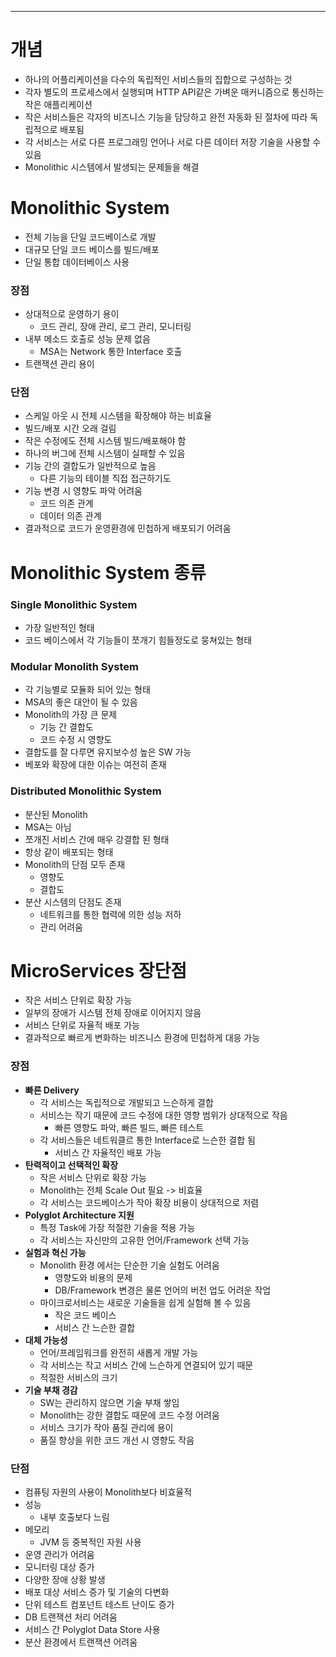 - - - 
# 개념
- 하나의 어플리케이션을 다수의 독립적인 서비스들의 집합으로 구성하는 것
- 각자 별도의 프로세스에서 실행되며 HTTP API같은 가벼운 매커니즘으로 통신하는 작은 애플리케이션
- 작은 서비스들은 각자의 비즈니스 기능을 담당하고 완전 자동화 된 절차에 따라 독립적으로 배포됨
- 각 서비스는 서로 다른 프로그래밍 언어나 서로 다른 데이터 저장 기술을 사용할 수 있음
- Monolithic 시스템에서 발생되는 문제들을 해결

# Monolithic System
- 전체 기능을 단일 코드베이스로 개발
- 대규모 단일 코드 베이스를 빌드/배포
- 단일 통합 데이터베이스 사용

### 장점
- 상대적으로 운영하기 용이
	- 코드 관리, 장애 관리, 로그 관리, 모니터링
- 내부 메소드 호출로 성능 문제 없음
	- MSA는 Network 통한 Interface 호출
- 트랜잭션 관리 용이

### 단점
- 스케일 아웃 시 전체 시스템을 확장해야 하는 비효율
- 빌드/배포 시간 오래 걸림
- 작은 수정에도 전체 시스템 빌드/배포해야 함
- 하나의 버그에 전체 시스템이 실패할 수 있음
- 기능 간의 결합도가 일반적으로 높음
	- 다른 기능의 테이블 직접 접근하기도
- 기능 변경 시 영향도 파악 어려움
	- 코드 의존 관계
	- 데이터 의존 관계
- 결과적으로 코드가 운영환경에 민첩하게 배포되기 어려움

# Monolithic System 종류
### Single Monolithic System
- 가장 일반적인 형태
-  코드 베이스에서 각 기능들이 쪼개기 힘들정도로 뭉쳐있는 형태
### Modular Monolith System
- 각 기능별로 모듈화 되어 있는 형태
-  MSA의 좋은 대안이 될 수 있음
- Monolith의 가장 큰 문제
	- 기능 간 결합도
	- 코드 수정 시 영향도
- 결합도를 잘 다루면 유지보수성 높은 SW 가능
- 베포와 확장에 대한 이슈는 여전히 존재

### Distributed Monolithic System
- 분산된 Monolith
- MSA는 아님
- 쪼개진 서비스 간에 매우 강결합 된 형태
- 항상 같이 배포되는 형태
- Monolith의 단점 모두 존재
	- 영향도
	- 결합도
- 분산 시스템의 단점도 존재
	- 네트워크를 통한 협력에 의한 성능 저하
	- 관리 어려움

# MicroServices 장단점
- 작은 서비스 단위로 확장 가능
- 일부의 장애가 시스템 전체 장애로 이어지지 않음
- 서비스 단위로 자율적 배포 가능
- 결과적으로 빠르게 변화하는 비즈니스 환경에 민첩하게 대응 가능
### 장점
- **빠른 Delivery**
	- 각 서비스는 독립적으로 개발되고 느슨하게 결합
	- 서비스는 작기 때문에 코드 수정에 대한 영향 범위가 상대적으로 작음
		- 빠른 영향도 파악, 빠른 빌드, 빠른 테스트
	- 각 서비스들은 네트워클르 통한 Interface로 느슨한 결합 됨
		- 서비스 간 자율적인 배포 가능
- **탄력적이고 선택적인 확장**
	- 작은 서비스 단위로 확장 가능
	- Monolith는 전체 Scale Out 필요 -> 비효율
	- 각 서비스는 코드베이스가 작아 확장 비용이 상대적으로 저렴
- **Polyglot Architecture 지원**
	- 특정 Task에 가장 적절한 기술을 적용 가능
	- 각 서비스는 자신만의 고유한 언어/Framework 선택 가능
- **실험과 혁신 가능**
	- Monolith 환경 에서는 단순한 기술 실험도 어려움
		- 영향도와 비용의 문제
		- DB/Framework 변경은 물론 언어의 버전 업도 어려운 작업
	- 마이크로서비스는 새로운 기술들을 쉽게 실험해 볼 수 있음
		- 작은 코드 베이스
		- 서비스 간 느슨한 결합
- **대체 가능성**
	- 언어/프레임워크를 완전히 새롭게 개발 가능
	- 각 서비스는 작고 서비스 간에 느슨하게 연결되어 있기 때문
	- 적절한 서비스의 크기
- **기술 부채 경감**
	- SW는 관리하지 않으면 기술 부채 쌓임
	- Monolith는 강한 결합도 때문에 코드 수정 어려움
	- 서비스 크기가 작아 품질 관리에 용이
	- 품질 향상을 위한 코드 개선 시 영향도 작음
### 단점
- 컴퓨팅 자원의 사용이 Monolith보다 비효율적
- 성능
	- 내부 호출보다 느림
- 메모리
	- JVM 등 중복적인 자원 사용
- 운영 관리가 어려움
- 모니터링 대상 증가
- 다양한 장애 상황 발생
- 배포 대상 서비스 증가 및 기술의 다변화
- 단위 테스트 컴포넌트 테스트 난이도 증가
- DB 트랜잭션 처리 어려움
- 서비스 간 Polyglot Data Store 사용
- 분산 환경에서 트랜잭션 어려움